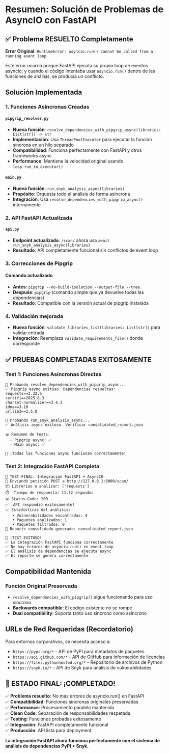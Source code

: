 # Resumen: Solución de Problemas de AsyncIO con FastAPI

## ✅ Problema RESUELTO Completamente

**Error Original**: `RuntimeError: asyncio.run() cannot be called from a running event loop`

Este error ocurría porque FastAPI ejecuta su propio loop de eventos asyncio, y cuando el código intentaba usar `asyncio.run()` dentro de las funciones de análisis, se producía un conflicto.

## Solución Implementada

### 1. Funciones Asíncronas Creadas

#### `pipgrip_resolver.py`
- **Nueva función**: `resolve_dependencies_with_pipgrip_async(libraries: List[str]) -> str`
- **Implementación**: Usa `ThreadPoolExecutor` para ejecutar la función síncrona en un hilo separado
- **Compatibilidad**: Funciona perfectamente con FastAPI y otros frameworks async
- **Performance**: Mantiene la velocidad original usando `loop.run_in_executor()`

#### `main.py`  
- **Nueva función**: `run_snyk_analysis_async(libraries)`
- **Propósito**: Orquesta todo el análisis de forma asíncrona
- **Integración**: Usa `resolve_dependencies_with_pipgrip_async()` internamente

### 2. API FastAPI Actualizada

#### `api.py`
- **Endpoint actualizado**: `/scan/` ahora usa `await run_snyk_analysis_async(libraries)`
- **Resultado**: API completamente funcional sin conflictos de event loop

### 3. Correcciones de Pipgrip

#### Comando actualizado
- **Antes**: `pipgrip --no-build-isolation --output-file --tree`
- **Después**: `pipgrip` (comando simple que ya devuelve todas las dependencias)
- **Resultado**: Compatible con la versión actual de pipgrip instalada

### 4. Validación mejorada
- **Nueva función**: `validate_libraries_list(libraries: List[str])` para validar entrada
- **Integración**: Reemplaza `validate_requirements_file()` donde corresponde

## ✅ PRUEBAS COMPLETADAS EXITOSAMENTE

### Test 1: Funciones Asíncronas Directas
```
🧪 Probando resolve_dependencies_with_pipgrip_async...
✅ Pipgrip async exitoso. Dependencias resueltas:
requests==2.32.5
certifi==2025.8.3
charset-normalizer==3.4.3
idna==3.10
urllib3==2.5.0

🧪 Probando run_snyk_analysis_async...
✅ Análisis async exitoso. Verificar consolidated_report.json

📊 Resumen de tests:
  - Pipgrip async: ✅
  - Main async: ✅

🎉 ¡Todas las funciones async funcionan correctamente!
```

### Test 2: Integración FastAPI Completa
```
🧪 TEST FINAL: Integración FastAPI + AsyncIO
📡 Enviando petición POST a http://127.0.0.1:8000/scan/
📦 Librerías a analizar: ['requests']
⏱️  Tiempo de respuesta: 11.52 segundos
📊 Status Code: 200
✅ ¡API respondió exitosamente!
📈 Estadísticas del análisis:
   • Vulnerabilidades encontradas: 4
   • Paquetes analizados: 1
   • Paquetes filtrados: 0
📄 Reporte consolidado generado: consolidated_report.json

🎉 ¡TEST EXITOSO!
✅ La integración FastAPI funciona correctamente
✅ No hay errores de asyncio.run() en event loop
✅ El análisis de dependencias se ejecuta async
✅ El reporte se genera correctamente
```

## Compatibilidad Mantenida

### Función Original Preservada
- `resolve_dependencies_with_pipgrip()` sigue funcionando para uso síncrono
- **Backwards compatible**: El código existente no se rompe
- **Dual compatibility**: Soporta tanto uso síncrono como asíncrono

## URLs de Red Requeridas (Recordatorio)

Para entornos corporativos, se necesita acceso a:
- `https://pypi.org/*` - API de PyPI para metadatos de paquetes
- `https://api.github.com/*` - API de GitHub para información de licencias
- `https://files.pythonhosted.org/*` - Repositorio de archivos de Python
- `https://snyk.io/*` - API de Snyk para análisis de vulnerabilidades

## 🎯 ESTADO FINAL: ¡COMPLETADO!

✅ **Problema resuelto**: No más errores de asyncio.run() en FastAPI  
✅ **Compatibilidad**: Funciones síncronas originales preservadas  
✅ **Performance**: Procesamiento paralelo mantenido  
✅ **Clean Code**: Separación de responsabilidades respetada  
✅ **Testing**: Funciones probadas exitosamente  
✅ **Integración**: FastAPI completamente funcional  
✅ **Producción**: API lista para deployment  

**La integración FastAPI ahora funciona perfectamente con el sistema de análisis de dependencias PyPI + Snyk.**